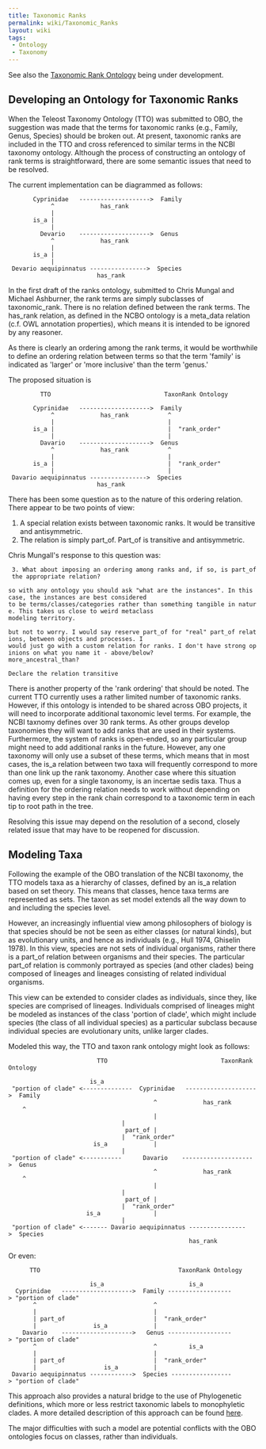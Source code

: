 ```yaml
---
title: Taxonomic Ranks
permalink: wiki/Taxonomic_Ranks
layout: wiki
tags:
 - Ontology
 - Taxonomy
---
```


See also the <a href="Taxonomic_Rank_Ontology" class="wikilink"
title="Taxonomic Rank Ontology">Taxonomic Rank Ontology</a> being under
development.

## Developing an Ontology for Taxonomic Ranks

When the Teleost Taxonomy Ontology (TTO) was submitted to OBO, the
suggestion was made that the terms for taxonomic ranks (e.g., Family,
Genus, Species) should be broken out. At present, taxonomic ranks are
included in the TTO and cross referenced to similar terms in the NCBI
taxonomy ontology. Although the process of constructing an ontology of
rank terms is straightforward, there are some semantic issues that need
to be resolved.

The current implementation can be diagrammed as follows:

`       Cyprinidae   -------------------->  Family`  
`            ^             has_rank`  
`            |`  
`       is_a |`  
`            |`  
`         Devario    -------------------->  Genus`  
`            ^             has_rank`  
`            |`  
`       is_a |`  
`            |`  
` Devario aequipinnatus ---------------->  Species`  
`                         has_rank`

In the first draft of the ranks ontology, submitted to Chris Mungal and
Michael Ashburner, the rank terms are simply subclasses of
taxonomic_rank. There is no relation defined between the rank terms. The
has_rank relation, as defined in the NCBO ontology is a meta_data
relation (c.f. OWL annotation properties), which means it is intended to
be ignored by any reasoner.

As there is clearly an ordering among the rank terms, it would be
worthwhile to define an ordering relation between terms so that the term
'family' is indicated as 'larger' or 'more inclusive' than the term
'genus.'

The proposed situation is

`         TTO                                TaxonRank Ontology`

`       Cyprinidae   -------------------->  Family`  
`            ^             has_rank           ^`  
`            |                                |`  
`       is_a |                                |  "rank_order"`  
`            |                                |`  
`         Davario    -------------------->  Genus`  
`            ^             has_rank           ^`  
`            |                                |`  
`       is_a |                                |  "rank_order"`  
`            |                                |`  
` Davario aequipinnatus ---------------->  Species`  
`                         has_rank`

There has been some question as to the nature of this ordering relation.
There appear to be two points of view:

1.  A special relation exists between taxonomic ranks. It would be
    transitive and antisymmetric.
2.  The relation is simply part_of. Part_of is transitive and
    antisymmetric.

  
Chris Mungall's response to this question was:

` 3. What about imposing an ordering among ranks and, if so, is part_of the appropriate relation?`

`so with any ontology you should ask "what are the instances". In this case, the instances are best considered`  
`to be terms/classes/categories rather than something tangible in nature. This takes us close to weird metaclass`  
`modeling territory.`

`but not to worry. I would say reserve part_of for "real" part_of relations, between objects and processes. I`  
`would just go with a custom relation for ranks. I don't have strong opinions on what you name it - above/below?`  
`more_ancestral_than?`

`Declare the relation transitive`

There is another property of the 'rank ordering' that should be noted.
The current TTO currently uses a rather limited number of taxonomic
ranks. However, if this ontology is intended to be shared across OBO
projects, it will need to incorporate additional taxonomic level terms.
For example, the NCBI taxnomy defines over 30 rank terms. As other
groups develop taxonomies they will want to add ranks that are used in
their systems. Furthermore, the system of ranks is open-ended, so any
particular group might need to add additional ranks in the future.
However, any one taxonomy will only use a subset of these terms, which
means that in most cases, the is_a relation between two taxa will
frequently correspond to more than one link up the rank taxonomy.
Another case where this situation comes up, even for a single taxonomy,
is an incertae sedis taxa. Thus a definition for the ordering relation
needs to work without depending on having every step in the rank chain
correspond to a taxonomic term in each tip to root path in the tree.

Resolving this issue may depend on the resolution of a second, closely
related issue that may have to be reopened for discussion.

## Modeling Taxa

Following the example of the OBO translation of the NCBI taxonomy, the
TTO models taxa as a hierarchy of classes, defined by an is_a relation
based on set theory. This means that classes, hence taxa terms are
represented as sets. The taxon as set model extends all the way down to
and including the species level.

However, an increasingly influential view among philosophers of biology
is that species should be not be seen as either classes (or natural
kinds), but as evolutionary units, and hence as individuals (e.g., Hull
1974, Ghiselin 1978). In this view, species are not sets of individual
organisms, rather there is a part_of relation between organisms and
their species. The particular part_of relation is commonly portrayed as
species (and other clades) being composed of lineages and lineages
consisting of related individual organisms.

This view can be extended to consider clades as individuals, since they,
like species are comprised of lineages. Individuals comprised of
lineages might be modeled as instances of the class 'portion of clade',
which might include species (the class of all individual species) as a
particular subclass because individual species are evolutionary units,
unlike larger clades.

Modeled this way, the TTO and taxon rank ontology might look as follows:

`                         TTO                                TaxonRank Ontology`

`                       is_a`  
` "portion of clade" <--------------  Cyprinidae   -------------------->  Family`  
`                                         ^             has_rank           ^`  
`                                         |                                |`  
`                                 part_of |                                |  "rank_order"`  
`                        is_a             |                                |`  
` "portion of clade" <-----------      Davario    -------------------->  Genus`  
`                                         ^             has_rank           ^`  
`                                         |                                |`  
`                                 part_of |                                |  "rank_order"`  
`                      is_a               |                                |`  
` "portion of clade" <------- Davario aequipinnatus ---------------->  Species`  
`                                                   has_rank`

Or even:

`      TTO                                       TaxonRank Ontology`

`                       is_a                        is_a`  
`  Cyprinidae   -------------------->  Family ------------------> "portion of clade"`  
`       ^                                 ^`  
`       |                                 |`  
`       | part_of                         |  "rank_order"`  
`       |                is_a             |`  
`    Davario    -------------------->   Genus ------------------> "portion of clade"`  
`       ^                                 ^         is_a`  
`       |                                 |`  
`       | part_of                         |  "rank_order"`  
`       |                   is_a          |`  
` Davario aequipinnatus ------------>  Species -----------------> "portion of clade"`

This approach also provides a natural bridge to the use of Phylogenetic
definitions, which more or less restrict taxonomic labels to
monophyletic clades. A more detailed description of this approach can be
found
<a href="Taxonomic_Rank_Ontology" class="wikilink" title="here">here</a>.

The major difficulties with such a model are potential conflicts with
the OBO ontologies focus on classes, rather than individuals.
